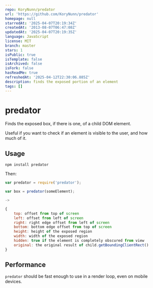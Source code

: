 ```yaml
---
repo: KoryNunn/predator
url: 'https://github.com/KoryNunn/predator'
homepage: null
starredAt: '2025-04-07T20:19:34Z'
createdAt: '2013-08-07T06:47:08Z'
updatedAt: '2025-04-07T20:19:35Z'
language: JavaScript
license: MIT
branch: master
stars: 1
isPublic: true
isTemplate: false
isArchived: false
isFork: false
hasReadMe: true
refreshedAt: '2025-04-12T22:30:06.885Z'
description: finds the exposed portion of an element
tags: []
---
```


# predator

Finds the exposed box, if there is one, of a child DOM element.

Useful if you want to check if an element is visible to the user, and how much of it.

## Usage

```shell
npm install predator
```

Then:

```js
var predator = require('predator');

var box = predator(someElement);

->

{
    top: offset from top of screen
    left: offset from left of screen
    right: right edge offset from left of screen
    bottom: bottom edge offset from top of screen
    height: height of the exposed region
    width: width of the exposed region
    hidden: true if the element is completely obscured from view
    original: the original result of child.getBoundingClientRect()
}
```

## Performance

`predator` should be fast enough to use in a render loop, even on mobile devices.
